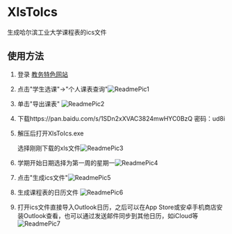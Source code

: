 # XlsToIcs

生成哈尔滨工业大学课程表的ics文件

## 使用方法

1. 登录 [教务特色网站](http://jwts.hit.edu.cn/)

2. 点击"学生选课"->"个人课表查询"![ReadmePic1](https://raw.githubusercontent.com/lsy99/XlsToIcs/master/pics/ReadMePic1.png)

3. 单击"导出课表" ![ReadmePic2](https://raw.githubusercontent.com/lsy99/XlsToIcs/master/pics/ReadMePic2.png)

4. 下载https://pan.baidu.com/s/1SDn2xXVAC3824mwHYC0BzQ 密码：ud8i

5. 解压后打开XlsToIcs.exe

   选择刚刚下载的xls文件![ReadmePic3](https://raw.githubusercontent.com/lsy99/XlsToIcs/master/pics/ReadMePic3.png)

6. 学期开始日期选择为第一周的星期一![ReadmePic4](https://raw.githubusercontent.com/lsy99/XlsToIcs/master/pics/ReadMePic4.png)

7. 点击"生成ics文件"![ReadmePic5](https://raw.githubusercontent.com/lsy99/XlsToIcs/master/pics/ReadMePic5.png)

8. 生成课程表的日历文件 ![ReadmePic6](https://raw.githubusercontent.com/lsy99/XlsToIcs/master/pics/ReadMePic6.png)

9. 打开ics文件直接导入Outlook日历，之后可以在App Store或安卓手机商店安装Outlook查看，也可以通过发送邮件同步到其他日历，如iCloud等![ReadmePic7](https://raw.githubusercontent.com/lsy99/XlsToIcs/master/pics/ReadMePic7.png)